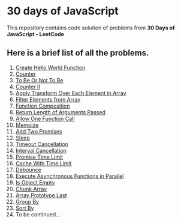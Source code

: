 # 30 days of JavaScript

This repository contains code solution of problems from **30 Days of JavaScript - LeetCode** 

## Here is a brief list of all the problems.

1) [Create Hello World Function](https://leetcode.com/problems/create-hello-world-function/) 
2) [Counter](https://leetcode.com/problems/counter) 
3) [To Be Or Not To Be](https://leetcode.com/problems/to-be-or-not-to-be) 
4) [Counter II](https://leetcode.com/problems/counter-ii/) 
5) [Apply Transform Over Each Element in Array](https://leetcode.com/problems/apply-transform-over-each-element-in-array/) 
6) [Filter Elements from Array](https://leetcode.com/problems/filter-elements-from-array)
7) [Function Composition](https://leetcode.com/problems/function-composition)
8) [Return Length of Arguments Passed](https://leetcode.com/problems/return-length-of-arguments-passed)
9) [Allow One Function Call](https://leetcode.com/problems/allow-one-function-call)
10) [Memoize](https://leetcode.com/problems/memoize)
11) [Add Two Promises](https://leetcode.com/problems/add-two-promises)
12) [Sleep](https://leetcode.com/problems/sleep)
13) [Timeout Cancellation](https://leetcode.com/problems/timeout-cancellation)
14) [Interval Cancellation](https://leetcode.com/problems/interval-cancellation)
15) [Promise Time Limit](https://leetcode.com/problems/promise-time-limit)
16) [Cache With Time Limit](https://leetcode.com/problems/cache-with-time-limit)
17) [Debounce](https://leetcode.com/problems/debounce)
18) [Execute Asynchronous Functions in Parallel](https://leetcode.com/problems/execute-asynchronous-functions-in-parallel)
19) [Is Object Empty](https://leetcode.com/problems/is-object-empty)
20) [Chunk Array](https://leetcode.com/problems/chunk-array)
21) [Array Prototype Last](https://leetcode.com/problems/array-prototype-last)
22) [Group By](https://leetcode.com/problems/group-by)
23) [Sort By](https://leetcode.com/problems/sort-by)
24) To be continued...
